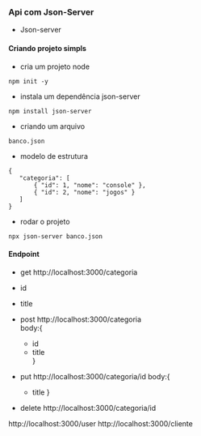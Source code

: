 ### Api com Json-Server

* Json-server

#### Criando projeto simpls

* cria um projeto node
```  
npm init -y
```

* instala um dependência json-server
```
npm install json-server
```

* criando um arquivo
```
banco.json
```

* modelo de estrutura
 ```
 {
    "categoria": [
        { "id": 1, "nome": "console" },
        { "id": 2, "nome": "jogos" }
    ]
 }
 ```

* rodar o projeto
```
npx json-server banco.json
```

#### Endpoint

* get
http://localhost:3000/categoria <br>
* id <br>
* title <br>

* post
http://localhost:3000/categoria <br>
body:{ <br>
    * id <br>
    * title <br>
}<br>

* put
http://localhost:3000/categoria/id
body:{
    * title
}

* delete
http://localhost:3000/categoria/id


http://localhost:3000/user
http://localhost:3000/cliente
